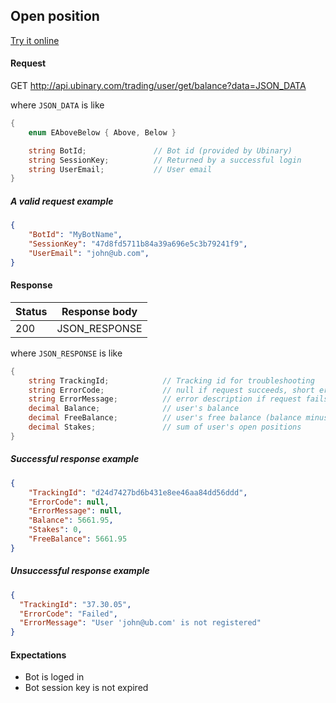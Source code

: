 ﻿## Open position

[Try it online](http://api.ubinary.com/nunit/page/bots.html)


#### Request

GET http://api.ubinary.com/trading/user/get/balance?data=JSON_DATA

where `JSON_DATA` is like

```C#
{
    enum EAboveBelow { Above, Below }

    string BotId;               // Bot id (provided by Ubinary)
    string SessionKey;          // Returned by a successful login   
    string UserEmail;           // User email
}
```

##### A valid request example

```json
{
    "BotId": "MyBotName",
    "SessionKey": "47d8fd5711b84a39a696e5c3b79241f9",
    "UserEmail": "john@ub.com",
}
```

#### Response

Status | Response body
-------|--------------
200    | JSON_RESPONSE

where `JSON_RESPONSE` is like

```C#
{
    string TrackingId;            // Tracking id for troubleshooting
    string ErrorCode;             // null if request succeeds, short error code if request fails
    string ErrorMessage;          // error description if request fails
    decimal Balance;              // user's balance
    decimal FreeBalance;          // user's free balance (balance minus open positions)
    decimal Stakes;               // sum of user's open positions
}
```

##### Successful response example

```json
{
    "TrackingId": "d24d7427bd6b431e8ee46aa84dd56ddd",
    "ErrorCode": null,
    "ErrorMessage": null,
    "Balance": 5661.95,
    "Stakes": 0,
    "FreeBalance": 5661.95
}
```


##### Unsuccessful response example

```json
{
  "TrackingId": "37.30.05",
  "ErrorCode": "Failed",
  "ErrorMessage": "User 'john@ub.com' is not registered"
}
```


#### Expectations

- Bot is loged in
- Bot session key is not expired
